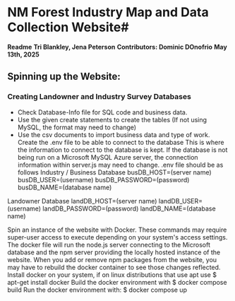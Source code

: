 # NM Forest Industry Map and Data Collection Website#

**Readme**
**Tri Blankley, Jena Peterson**
**Contributors: Dominic DOnofrio**
**May 13th, 2025**

## Spinning up the Website:

### Creating Landowner and Industry Survey Databases

- Check Database-Info file for SQL code and business data.
- Use the given create statements to create the tables (If not using MySQL, the format may need to change)
- Use the csv documents to import business data and type of work.
  Create the .env file to be able to connect to the database
  This is where the information to connect to the database is kept. If the database is not being run on a Microsoft MySQL Azure server, the connection information within server.js may need to change.
  .env file should be as follows
  Industry / Business Database
  busDB_HOST=(server name)
  busDB_USER=(username)
  busDB_PASSWORD=(password)
  busDB_NAME=(database name)

Landowner Database
landDB_HOST=(server name)
landDB_USER=(username)
landDB_PASSWORD=(password)
landDB_NAME=(database name)

Spin an instance of the website with Docker. These commands may require super-user access to execute depending on your system's access settings.
The docker file will run the node.js server connecting to the Microsoft database and the npm server providing the locally hosted instance of the website. When you add or remove npm packages from the website, you may have to rebuild the docker container to see those changes reflected.
Install docker on your system, if on linux distributions that use apt use
$ apt-get install docker
Build the docker environment with
$ docker compose build
Run the docker environment with:
$ docker compose up
